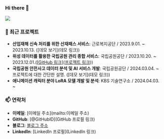 ### Hi there 👋

<!--
**Hipposdata/Hipposdata** is a ✨ _special_ ✨ repository because its `README.md` (this file) appears on your GitHub profile.
Here are some ideas to get you started:
<a href="버튼을 눌렀을 때 이동할 링크" target="_blank"><img src="https://img.shields.io/badge/Android-3DDC84?style=flat-square&logo=Android&logoColor=white"/></a>

<a href="https://hipposdata.tistory.com/" 
target="_blank"><img src="https://img.shields.io/badge/Android-3DDC84?style=flat-square&logo=Android&logoColor=white"/></a>
### 💡 소개
저는 [이름]이며, [직업/전공/관심사]에 종사하고 있습니다. 기술에 대한 열정과 지속적인 학습을 통해 [목표/꿈]을 이루고자 합니다. [취미/관심사]에 관심이 많으며, 이를 통해 새로운 아이디어와 영감을 얻곤 합니다.


### 🔧 기술 스택
<!-- 기술 배지 -->
<img src="https://img.shields.io/badge/Python-3776AB?style=flat-square&logo=python&logoColor=white"/>
<!-- 여러분의 기술 스택에 맞게 추가하세요 -->

### 🚀 최근 프로젝트
- **산업재해 신속 처리를 위한 산재패스 서비스**: 근로복지공단 / 2023.9.01. ~ 2023.10.13. ([데모 보기](데모 링크))
- **위성 데이터를 활용한 국립공원 관리 종합 서비스**: 국립공원공단 / 2023.10.20. ~ 2023.12.01.([[GitHub 링크](https://github.com/Hipposdata/Korean-National-Park-AI-project)]([프로젝트 링크](https://eye-of-bandal.streamlit.app/)))
- **국립공원 안전사고 데이터 분석 및 AI 서비스 개발**: 국립공원공단 / 2024.03.04. ~  프로젝트에 대한 간단한 설명. ([데모 보기](데모 링크))
- **애니메이션 캐릭터 분야 LoRA 모델 개발 및 분석**: KBS 기술연구소 / 2024.04.03. ~

### 📫 연락처
- **이메일**: [이메일 주소](mailto:이메일 주소)
- **GitHub**: [@GitHubID](GitHub 프로필 링크)
- **블로그**: [블로그 주소](https://hipposdata.tistory.com/)
- **LinkedIn**: [LinkedIn 프로필](LinkedIn 링크)
